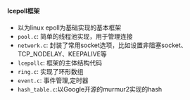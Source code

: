 #### lcepoll框架
 * 以为linux epoll为基础实现的基本框架
 * `pool.c`: 简单的线程池实现，用于管理连接
 * `network.c`: 封装了常用socket选项，比如设置非阻塞socket、TCP_NODELAY、KEEPALIVE等
 * `lcepollc`: 框架的主体结构代码
 * `ring.c`: 实现了环形数组
 * `event.c`: 事件管理,定时器
 * `hash_table.c`:以Google开源的murmur2实现的hash
